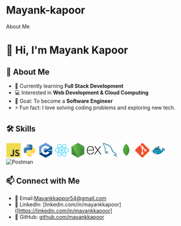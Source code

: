 # Mayank-kapoor
About Me
# 👋 Hi, I'm Mayank Kapoor  

## 🚀 About Me  
- 🌱 Currently learning **Full Stack Development**  
- 💻 Interested in **Web Development & Cloud Computing**  
- 🎯 Goal: To become a **Software Engineer**  
- ⚡ Fun fact: I love solving coding problems and exploring new tech.  

## 🛠 Skills    
<p align="left">  
  <img src="https://raw.githubusercontent.com/devicons/devicon/master/icons/javascript/javascript-original.svg" alt="JavaScript" width="40" height="40"/>  
  <img src="https://raw.githubusercontent.com/devicons/devicon/master/icons/python/python-original.svg" alt="Python" width="40" height="40"/>  
  <img src="https://raw.githubusercontent.com/devicons/devicon/master/icons/cplusplus/cplusplus-original.svg" alt="C++" width="40" height="40"/>  
   <img src="https://raw.githubusercontent.com/devicons/devicon/master/icons/react/react-original.svg" alt="React" width="40" height="40"/>  
  <img src="https://raw.githubusercontent.com/devicons/devicon/master/icons/nodejs/nodejs-original.svg" alt="Node.js" width="40" height="40"/>  
  <img src="https://raw.githubusercontent.com/devicons/devicon/master/icons/express/express-original.svg" alt="Express" width="40" height="40"/>  
    <img src="https://raw.githubusercontent.com/devicons/devicon/master/icons/mysql/mysql-original.svg" alt="MySQL" width="40" height="40"/>  
  <img src="https://raw.githubusercontent.com/devicons/devicon/master/icons/mongodb/mongodb-original.svg" alt="MongoDB" width="40" height="40"/>  
    <img src="https://raw.githubusercontent.com/devicons/devicon/master/icons/git/git-original.svg" alt="Git" width="40" height="40"/>  
  <img src="https://raw.githubusercontent.com/devicons/devicon/master/icons/docker/docker-original.svg" alt="Docker" width="40" height="40"/>  
  <img src="https://www.vectorlogo.zone/logos/getpostman/getpostman-icon.svg" alt="Postman" width="40" height="40"/>  
</p>  



## 📫 Connect with Me  
- 📧 Email:Mayankkappor54@gmail.com 
- 💼 LinkedIn: [linkedin.com/in/mayankkapoor]([https://linkedin.com/in/mayankkapoor]
- 🐙 GitHub: [github.com/mayankkapoor](https://github.com/mayankkapoor)  
